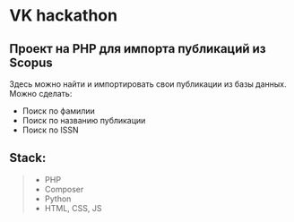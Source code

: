# VK hackathon

## Проект на PHP для импорта публикаций из Scopus

Здесь можно найти и импортировать свои публикации из базы данных. Можно сделать:

-   Поиск по фамилии
-   Поиск по названию публикации
-   Поиск по ISSN

## Stack:

> -   PHP
> -   Composer
> -   Python
> -   HTML, CSS, JS

